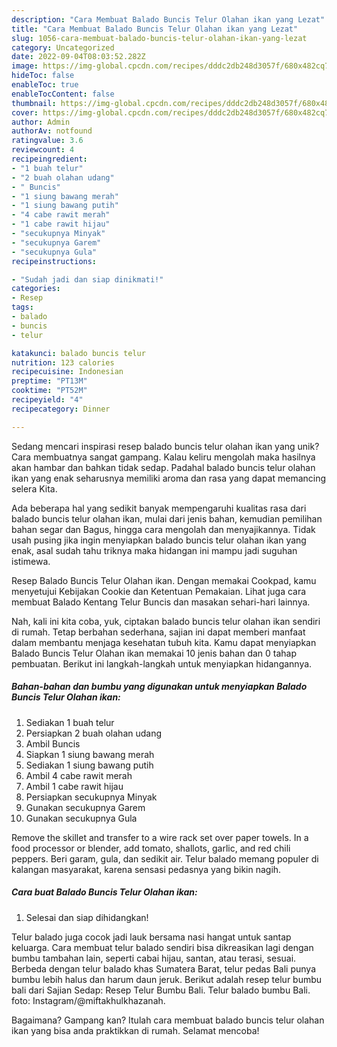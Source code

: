 ```yaml
---
description: "Cara Membuat Balado Buncis Telur Olahan ikan yang Lezat"
title: "Cara Membuat Balado Buncis Telur Olahan ikan yang Lezat"
slug: 1056-cara-membuat-balado-buncis-telur-olahan-ikan-yang-lezat
category: Uncategorized
date: 2022-09-04T08:03:52.282Z
image: https://img-global.cpcdn.com/recipes/dddc2db248d3057f/680x482cq70/balado-buncis-telur-olahan-ikan-foto-resep-utama.jpg
hideToc: false
enableToc: true
enableTocContent: false
thumbnail: https://img-global.cpcdn.com/recipes/dddc2db248d3057f/680x482cq70/balado-buncis-telur-olahan-ikan-foto-resep-utama.jpg
cover: https://img-global.cpcdn.com/recipes/dddc2db248d3057f/680x482cq70/balado-buncis-telur-olahan-ikan-foto-resep-utama.jpg
author: Admin
authorAv: notfound
ratingvalue: 3.6
reviewcount: 4
recipeingredient:
- "1 buah telur"
- "2 buah olahan udang"
- " Buncis"
- "1 siung bawang merah"
- "1 siung bawang putih"
- "4 cabe rawit merah"
- "1 cabe rawit hijau"
- "secukupnya Minyak"
- "secukupnya Garem"
- "secukupnya Gula"
recipeinstructions:

- "Sudah jadi dan siap dinikmati!"
categories:
- Resep
tags:
- balado
- buncis
- telur

katakunci: balado buncis telur 
nutrition: 123 calories
recipecuisine: Indonesian
preptime: "PT13M"
cooktime: "PT52M"
recipeyield: "4"
recipecategory: Dinner

---
```





Sedang mencari inspirasi resep balado buncis telur olahan ikan yang unik? Cara membuatnya sangat gampang. Kalau keliru mengolah maka hasilnya akan hambar dan bahkan tidak sedap. Padahal balado buncis telur olahan ikan yang enak seharusnya memiliki aroma dan rasa yang dapat memancing selera Kita.





Ada beberapa hal yang sedikit banyak mempengaruhi kualitas rasa dari balado buncis telur olahan ikan, mulai dari jenis bahan, kemudian pemilihan bahan segar dan Bagus, hingga cara mengolah dan menyajikannya. Tidak usah pusing jika ingin menyiapkan balado buncis telur olahan ikan yang enak,      asal sudah tahu triknya maka hidangan ini mampu jadi suguhan istimewa.














Resep Balado Buncis Telur Olahan ikan. Dengan memakai Cookpad, kamu menyetujui Kebijakan Cookie dan Ketentuan Pemakaian. Lihat juga cara membuat Balado Kentang Telur Buncis dan masakan sehari-hari lainnya.






Nah, kali ini kita coba, yuk, ciptakan balado buncis telur olahan ikan sendiri di rumah. Tetap berbahan sederhana, sajian ini dapat memberi manfaat dalam membantu menjaga kesehatan tubuh kita. Kamu dapat menyiapkan Balado Buncis Telur Olahan ikan memakai 10 jenis bahan dan 0 tahap pembuatan. Berikut ini langkah-langkah untuk menyiapkan hidangannya.

<!--inarticleads1-->

##### Bahan-bahan dan bumbu yang digunakan untuk menyiapkan Balado Buncis Telur Olahan ikan:

1. Sediakan 1 buah telur
1. Persiapkan 2 buah olahan udang
1. Ambil  Buncis
1. Siapkan 1 siung bawang merah
1. Sediakan 1 siung bawang putih
1. Ambil 4 cabe rawit merah
1. Ambil 1 cabe rawit hijau
1. Persiapkan secukupnya Minyak
1. Gunakan secukupnya Garem
1. Gunakan secukupnya Gula


Remove the skillet and transfer to a wire rack set over paper towels. In a food processor or blender, add tomato, shallots, garlic, and red chili peppers. Beri garam, gula, dan sedikit air. Telur balado memang populer di kalangan masyarakat, karena sensasi pedasnya yang bikin nagih. 

<!--inarticleads2-->

##### Cara buat Balado Buncis Telur Olahan ikan:


1. Selesai dan siap dihidangkan!

Telur balado juga cocok jadi lauk bersama nasi hangat untuk santap keluarga. Cara membuat telur balado sendiri bisa dikreasikan lagi dengan bumbu tambahan lain, seperti cabai hijau, santan, atau terasi, sesuai. Berbeda dengan telur balado khas Sumatera Barat, telur pedas Bali punya bumbu lebih halus dan harum daun jeruk. Berikut adalah resep telur bumbu bali dari Sajian Sedap: Resep Telur Bumbu Bali. Telur balado bumbu Bali. foto: Instagram/@miftakhulkhazanah. 

Bagaimana? Gampang kan? Itulah cara membuat balado buncis telur olahan ikan yang bisa anda praktikkan di rumah. Selamat mencoba!
